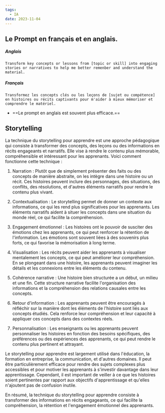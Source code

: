 ```yaml
---
tags:
  - IA
date: 2023-11-04
---
```

## Le Prompt en français et en anglais.

##### Anglais
```
Transform key concepts or lessons from [topic or skill] into engaging stories or narratives to help me better remenber and understand the material.
```
##### Français
```
Transformez les concepts clés ou les leçons de [sujet ou compétence] en histoires ou récits captivants pour m'aider à mieux mémoriser et comprendre le matériel.
```

- ==Le prompt en anglais est souvent plus efficace.==

## Storytelling

La technique du storytelling pour apprendre est une approche pédagogique qui consiste à transformer des concepts, des leçons ou des informations en récits engageants et narratifs. Elle vise à rendre le contenu plus mémorable, compréhensible et intéressant pour les apprenants. Voici comment fonctionne cette technique :

1. Narration : Plutôt que de simplement présenter des faits ou des concepts de manière abstraite, on les intègre dans une histoire ou un récit. Ces histoires peuvent inclure des personnages, des situations, des conflits, des résolutions, et d'autres éléments narratifs pour rendre le contenu plus vivant.
    
2. Contextualisation : Le storytelling permet de donner un contexte aux informations, ce qui les rend plus significatives pour les apprenants. Les éléments narratifs aident à situer les concepts dans une situation du monde réel, ce qui facilite la compréhension.
    
3. Engagement émotionnel : Les histoires ont le pouvoir de susciter des émotions chez les apprenants, ce qui peut renforcer la rétention de l'information. Les émotions sont souvent liées à des souvenirs plus forts, ce qui favorise la mémorisation à long terme.
    
4. Visualisation : Les récits peuvent aider les apprenants à visualiser mentalement les concepts, ce qui peut améliorer leur compréhension. En se plongeant dans une histoire, les apprenants peuvent imaginer les détails et les connexions entre les éléments du contenu.
    
5. Cohérence narrative : Une histoire bien structurée a un début, un milieu et une fin. Cette structure narrative facilite l'organisation des informations et la compréhension des relations causales entre les concepts.
    
6. Retour d'information : Les apprenants peuvent être encouragés à réfléchir sur la manière dont les éléments de l'histoire sont liés aux concepts étudiés. Cela renforce leur compréhension et leur capacité à appliquer ces concepts dans des contextes réels.
    
7. Personnalisation : Les enseignants ou les apprenants peuvent personnaliser les histoires en fonction des besoins spécifiques, des préférences ou des expériences des apprenants, ce qui peut rendre le contenu plus pertinent et attrayant.
    

Le storytelling pour apprendre est largement utilisé dans l'éducation, la formation en entreprise, la communication, et d'autres domaines. Il peut être particulièrement efficace pour rendre des sujets complexes plus accessibles et pour motiver les apprenants à s'investir davantage dans leur apprentissage. Cependant, il est important de veiller à ce que les histoires soient pertinentes par rapport aux objectifs d'apprentissage et qu'elles n'ajoutent pas de confusion inutile.

En résumé, la technique du storytelling pour apprendre consiste à transformer des informations en récits engageants, ce qui facilite la compréhension, la rétention et l'engagement émotionnel des apprenants.